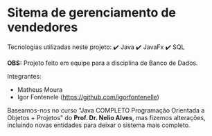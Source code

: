 # Sitema de gerenciamento de vendedores
Tecnologias utilizadas neste projeto:
✔️ Java
✔️ JavaFx
✔️ SQL


**OBS:** Projeto feito em equipe para a disciplina de Banco de Dados. 

Integrantes: 
* Matheus Moura 
* Igor Fontenele (https://github.com/igorfontenelle)

Baseamos-nos no curso "Java COMPLETO Programação Orientada a Objetos + Projetos" do **Prof. Dr. Nelio Alves**, mas fizemos alterações, incluindo novas entidades para deixar o sistema mais completo.


